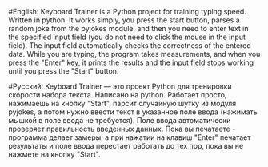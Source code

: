 #English: Keyboard Trainer is a Python project for training typing speed. Written in python. It works simply, you press the start button, parses a random joke from the pyjokes module, and then you need to enter text in the specified input field (you do not need to click the mouse in the input field). The input field automatically checks the correctness of the entered data. While you are typing, the program takes measurements, and when you press the "Enter" key, it prints the results and the input field stops working until you press the "Start" button.

#Русский: Keyboard Trainer — это проект Python для тренировки скорости набора текста. Написано на python. Работает просто, нажимаешь на кнопку "Start", парсит случайную шутку из модуля pyjokes, а потом нужно ввести текст в указанное поле ввода (нажимать мышкой в поле ввода не требуется). Поле ввода автоматически проверяет правильность введенных данных. Пока вы печатаете - программа делает замеры, а при нажатии на клавиш "Enter" печатает результаты и поле ввода перестает работать до тех пор, пока вы не нажмете на кнопку "Start".
